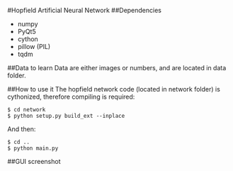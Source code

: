 #Hopfield Artificial Neural Network
##Dependencies

* numpy
* PyQt5
* cython
* pillow (PIL)
* tqdm

##Data to learn
Data are either images or numbers, and are located in data folder. 

##How to use it
The hopfield network code (located in network folder) is cythonized, therefore compiling is required:
    
    $ cd network
    $ python setup.py build_ext --inplace

And then: 

    $ cd .. 
    $ python main.py

##GUI screenshot




